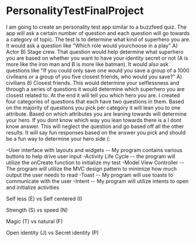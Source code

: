 # PersonalityTestFinalProject
I am going to create an personality test app similar to a buzzfeed quiz. The app will ask a certain number of question and each question will go towards a 
category of topic. The test is to determine what kind of superhero you are. It would ask a question like "Which role would yourchoose in a play" 
A) Actor B) Stage crew. That question would help determine what superhero you are based on whether you want to have your identity secret or not
(A is more like the iron man and B is more like batman). It would also ask questions like
"If you could only save one would you save a group of a 1000 civileans or a group of you five closest friends, who would you save?" A) civilians 8) Closest friends.
This would determine your selflessness and through a series of questions it would determine which superhero you are closest related to. 
At the end it will tell you which hero you are. I created four categories of questions that each have two questions in them. 
Based on the majority of questions you pick per category it will lean you to one attribute. Based on which attributes you are leaning towards will determine your hero.
If you dont know which way you lean towards there is a I dont know answer. This will neglect the question and go based off all the other results. 
It will say fun responses based on the answer you pick and should be a fun way to determine your hero side (:

-User interface with layouts and widgets
-- My program contains various buttons to help drive user input
-Activity Life Cycle
-- the program will utilize the onCreate function to initialize my test
-Model View Controller
-- The program will utilize the MVC design pattern to minimize how much output the user needs to read
-Toast
-- My program will use toasts to communicate with the user 
-Intent
-- My program will utilize intents to open and initialize activities

Self less (E) vs Self centered (I)

Strength (S) vs speed (N)

Magic (T) vs natural (F)

Open identity (J) vs Secret identity (P)

